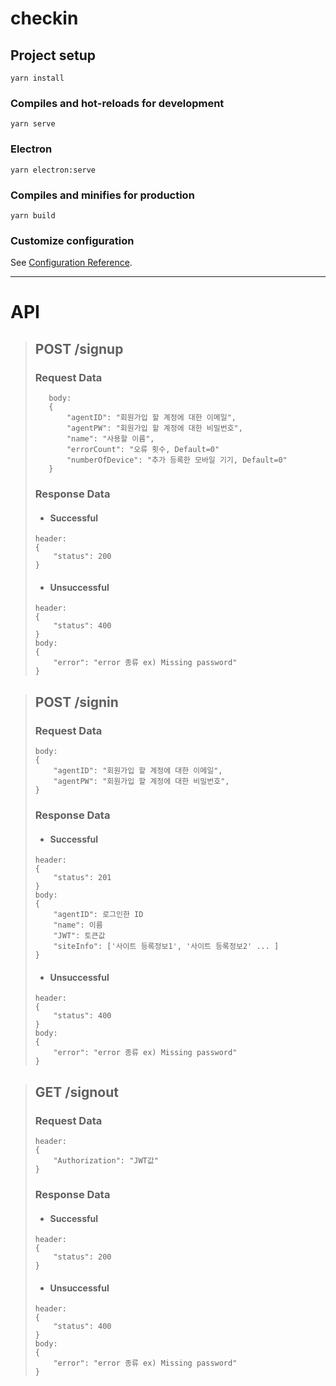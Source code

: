 # checkin

## Project setup
```
yarn install
```

### Compiles and hot-reloads for development
```
yarn serve
```

### Electron
```
yarn electron:serve
```

### Compiles and minifies for production
```
yarn build
```

### Customize configuration
See [Configuration Reference](https://cli.vuejs.org/config/).

<hr/>

# API
> ## POST /signup
> ### Request Data
> ```
>    body:
>    {
>        "agentID": "회원가입 할 계정에 대한 이메일",
>        "agentPW": "회원가입 할 계정에 대한 비밀번호",
>        "name": "사용할 이름",
>        "errorCount": "오류 횟수, Default=0"
>        "numberOfDevice": "추가 등록한 모바일 기기, Default=0"
>    }
> ```
>
> ### Response Data
>   * #### Successful
>   ```
>   header:
>   {
>       "status": 200
>   }
>   ```
>   * #### Unsuccessful
>   ```
>   header:
>   {
>       "status": 400
>   }
>   body:
>   {
>       "error": "error 종류 ex) Missing password"
>   }
>   ```
  


> ## POST /signin
> ### Request Data
>   ```
>   body:
>   {
>       "agentID": "회원가입 할 계정에 대한 이메일",
>       "agentPW": "회원가입 할 계정에 대한 비밀번호",
>   }
>   ```
>
> ### Response Data
>   * #### Successful
>   ```
>   header:
>   {
>       "status": 201
>   }
>   body:
>   {
>       "agentID": 로그인한 ID
>       "name": 이름
>       "JWT": 토큰값
>       "siteInfo": ['사이트 등록정보1', '사이트 등록정보2' ... ]
>   }
>   ```
>   * #### Unsuccessful
>   ```
>   header:
>   {
>       "status": 400
>   }
>   body:
>   {
>       "error": "error 종류 ex) Missing password"
>   }
>   ```



> ## GET /signout
> ### Request Data
>   ```
>   header:
>   {
>       "Authorization": "JWT값"
>   }
>   ```
>
> ### Response Data
>   * #### Successful
>   ```
>   header:
>   {
>       "status": 200
>   }
>   ```
>   * #### Unsuccessful
>   ```
>   header:
>   {
>       "status": 400
>   }
>   body:
>   {
>       "error": "error 종류 ex) Missing password"
>   }
>   ```
